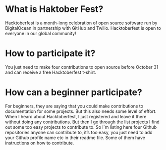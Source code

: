 # What is Haktober Fest?
Hacktoberfest is a month-long celebration of open source software run by DigitalOcean in partnership with GitHub and Twilio. Hacktoberfest is open to everyone in our global community!

# How to participate it?
You just need to make four contributions to open source before October 31 and can receive a free Hacktoberfest t-shirt.

# How can a beginner participate?
For beginners, they are saying that you could make contributions to documentation for some projects. But this also needs some level of effort. When I heard about Hacktoberfest, I just registered and leave it there without doing any contributions. But then I go through the list projects I find out some too easy projects to contribute to. So I`m listing here four Github repositories anyone can contribute to, it’s too easy, you just need to add your Github profile name etc in their readme file. Some of them have instructions on how to contribute.

